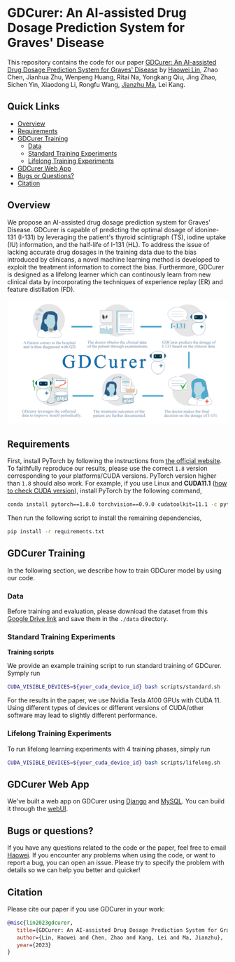 # GDCurer: An AI-assisted Drug Dosage Prediction System for Graves' Disease

This repository contains the code for our paper [GDCurer: An AI-assisted Drug Dosage Prediction System for Graves' Disease](#) by [Haowei Lin](https://linhaowei1.github.io), Zhao Chen, Jianhua Zhu, Wenpeng Huang, Ritai Na, Yongkang Qiu, Jing Zhao, Sichen Yin, Xiaodong Li, Rongfu Wang, [Jianzhu Ma](https://majianzhu.com), Lei Kang.


## Quick Links

  - [Overview](#overview)
  - [Requirements](#requirements)
  - [GDCurer Training](#gdcurer-training)
    - [Data](#data)
    - [Standard Training Experiments](#standard-training-experiments)
    - [Lifelong Training Experiments](#lifelong-training-experiments)
  - [GDCurer Web App](#gdcurer-web-app)
  - [Bugs or Questions?](#bugs-or-questions)
  - [Citation](#citation)

## Overview

We propose an AI-assisted drug dosage prediction system for Graves' Disease. GDCurer is capable of predicting the optimal dosage of idonine-131 (I-131) by leveraging  the patient's thyroid scintigraph (TS), iodine uptake (IU) information, and the half-life of I-131 (HL). To address the issue of lacking accurate drug dosages in the training data due to the bias introduced by clinicans, a novel machine learning method is developed to exploit the treatment information to correct the bias. Furthermore, GDCurer is designed as a lifelong learner which can continously learn from new clinical data by incorporating the techniques of experience replay (ER) and feature distillation (FD).

![](figures/GDcurer.png)


## Requirements

First, install PyTorch by following the instructions from [the official website](https://pytorch.org). To faithfully reproduce our results, please use the correct `1.8` version corresponding to your platforms/CUDA versions. PyTorch version higher than `1.8` should also work. For example, if you use Linux and **CUDA11.1** ([how to check CUDA version](https://varhowto.com/check-cuda-version/)), install PyTorch by the following command,

```bash
conda install pytorch==1.8.0 torchvision==0.9.0 cudatoolkit=11.1 -c pytorch -c conda-forge
```

Then run the following script to install the remaining dependencies,

```bash
pip install -r requirements.txt
```

## GDCurer Training

In the following section, we describe how to train GDCurer model by using our code.

### Data

Before training and evaluation, please download the dataset from this [Google Drive link](#) and save them in the `./data` directory. 

### Standard Training Experiments

**Training scripts**

We provide an example training script to run standard training of GDCurer. Symply run

```bash
CUDA_VISIBLE_DEVICES=${your_cuda_device_id} bash scripts/standard.sh
```

For the results in the paper, we use Nvidia Tesla A100 GPUs with CUDA 11. Using different types of devices or different versions of CUDA/other software may lead to slightly different performance.

### Lifelong Training Experiments

To run lifelong learning experiments with 4 training phases, simply run

```bash
CUDA_VISIBLE_DEVICES=${your_cuda_device_id} bash scripts/lifelong.sh
```

## GDCurer Web App
We've built a web app on GDCurer using [Django](https://github.com/django/django) and [MySQL](https://dev.mysql.com/downloads/mysql/). You can build it through the [webUI](./webUI/).


## Bugs or questions?

If you have any questions related to the code or the paper, feel free to email [Haowei](`linhaowei@pku.edu.cn`). If you encounter any problems when using the code, or want to report a bug, you can open an issue. Please try to specify the problem with details so we can help you better and quicker!

## Citation

Please cite our paper if you use GDCurer in your work:

```bibtex
@misc{lin2023gdcurer,
   title={GDCurer: An AI-assisted Drug Dosage Prediction System for Graves' Disease},
   author={Lin, Haowei and Chen, Zhao and Kang, Lei and Ma, Jianzhu},
   year={2023}
}
```